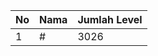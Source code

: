 | No | Nama            | Jumlah Level |
|----|-----------------|--------------|
| 1  | #    |    3026        |
